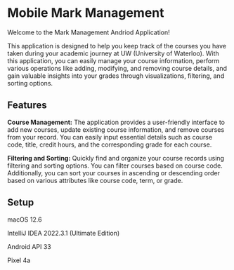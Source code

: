 # Mobile Mark Management
Welcome to the Mark Management Andriod Application!          

This application is designed to help you keep track of the courses you have taken during your academic journey at UW (University of Waterloo). With this application, you can easily manage your course information, perform various operations like adding, modifying, and removing course details, and gain valuable insights into your grades through visualizations, filtering, and sorting options.

## Features
**Course Management:** The application provides a user-friendly interface to add new courses, update existing course information, and remove courses from your record. You can easily input essential details such as course code, title, credit hours, and the corresponding grade for each course.

**Filtering and Sorting:** Quickly find and organize your course records using filtering and sorting options. You can filter courses based on course code. Additionally, you can sort your courses in ascending or descending order based on various attributes like course code, term, or grade.

## Setup
macOS 12.6

IntelliJ IDEA 2022.3.1 (Ultimate Edition)

Android API 33

Pixel 4a